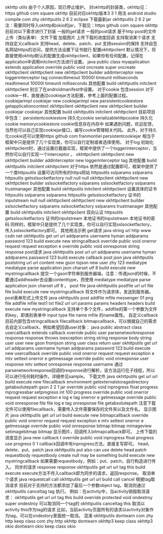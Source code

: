 okhttp utils 由于个人原因，现已停止维护。 对okhttp的封装类，okhttp见：https github com square okhttp 目前对应okhttp版本3 3 1 用法 android studio compile com zhy okhttputils 2 6 2 eclipse 下载最新jar okhttputils 2 6 2 jar 注：需要同时导入okhttp和okio的jar，下载见：https github com square okhttp 目前对以下需求进行了封装 一般的get请求 一般的post请求 基于http post的文件上传（类似表单） 文件下载 加载图片 上传下载的进度回调 支持取消某个请求 支持自定义callback 支持head、delete、patch、put 支持session的保持 支持自签名网站https的访问，提供方法设置下证书就行 配置okhttpclient 默认情况下，将直接使用okhttp默认的配置生成okhttpclient，如果你有任何配置，记得在application中调用initclient方法进行设置。 java public class myapplication extends application override public void oncreate super oncreate okhttpclient okhttpclient new okhttpclient builder addinterceptor new loggerinterceptor tag connecttimeout 10000l timeunit milliseconds readtimeout 10000l timeunit milliseconds 其他配置 build okhttputils initclient okhttpclient 别忘了在androidmanifest中设置。 对于cookie 包含session 对于cookie一样，直接通过cookiejar方法配置，参考上面的配置过程。 cookiejarimpl cookiejar new cookiejarimpl new persistentcookiestore getapplicationcontext okhttpclient okhttpclient new okhttpclient builder cookiejar cookiejar 其他配置 build okhttputils initclient okhttpclient 目前项目中包含： persistentcookiestore 持久化cookie serializablehttpcookie 持久化cookie memorycookiestore cookie信息存在内存中 如果遇到问题，欢迎反馈，当然也可以自己实现cookiejar接口，编写cookie管理相关代码。 此外，对于持久化cookie还可以使用https github com franmontiel persistentcookiejar 相当于框架中只是提供了几个实现类，你可以自行定制或者选择使用。 对于log 初始化okhttpclient时，通过设置拦截器实现，框架中提供了一个loggerinterceptor，当然你可以自行实现一个interceptor 。 okhttpclient okhttpclient new okhttpclient builder addinterceptor new loggerinterceptor tag 其他配置 build okhttputils initclient okhttpclient 对于https 依然是通过配置即可，框架中提供了一个类httpsutils 设置可访问所有的https网站 httpsutils sslparams sslparams httpsutils getsslsocketfactory null null null okhttpclient okhttpclient new okhttpclient builder sslsocketfactory sslparams sslsocketfactory sslparams trustmanager 其他配置 build okhttputils initclient okhttpclient 设置具体的证书 httpsutils sslparams sslparams httpsutils getsslsocketfactory 证书的inputstream null null okhttpclient okhttpclient new okhttpclient builder sslsocketfactory sslparams sslsocketfactory sslparams trustmanager 其他配置 build okhttputils initclient okhttpclient 双向认证 httpsutils getsslsocketfactory 证书的inputstream 本地证书的inputstream 本地证书的密码 同样的，框架中只是提供了几个实现类，你可以自行实现sslsocketfactory，传入sslsocketfactory即可。 其他用法示例 get请求 java string url http www csdn net okhttputils get url url addparams username hyman addparams password 123 build execute new stringcallback override public void onerror request request exception e override public void onresponse string response post请求 java okhttputils post url url addparams username hyman addparams password 123 build execute callback post json java okhttputils poststring url url content new gson tojson new user zhy 123 mediatype mediatype parse application json charset utf 8 build execute new mystringcallback 提交一个gson字符串到服务器端，注意：传递json的时候，不要通过addheader去设置contenttype，而使用 mediatype mediatype parse application json charset utf 8 。 post file java okhttputils postfile url url file file build execute new mystringcallback 将文件作为请求体，发送到服务器。 post表单形式上传文件 java okhttputils post addfile mfile messenger 01 png file addfile mfile test1 txt file2 url url params params headers headers build execute new mystringcallback 支持单个多个文件，addfile的第一个参数为文件的key，即类别表单中 input type file name mfile 的name属性。 自定义callback 目前内部包含stringcallback filecallback bitmapcallback，可以根据自己的需求去自定义callback，例如希望回调user对象： java public abstract class usercallback extends callback override public user parsenetworkresponse response response throws ioexception string string response body string user user new gson fromjson string user class return user okhttputils get url url addparams username hyman addparams password 123 build execute new usercallback override public void onerror request request exception e mtv settext onerror e getmessage override public void onresponse user response mtv settext onresponse response username 通过parsenetworkresponse回调的response进行解析，该方法运行在子线程，所以可以进行任何耗时操作，详细参见sample。 下载文件 java okhttputils get url url build execute new filecallback environment getexternalstoragedirectory getabsolutepath gson 2 2 1 jar override public void inprogress float progress mprogressbar setprogress int 100 progress override public void onerror request request exception e log e tag onerror e getmessage override public void onresponse file file log e tag onresponse file getabsolutepath 注意下载文件可以使用filecallback，需要传入文件需要保存的文件夹以及文件名。 显示图片 java okhttputils get url url build execute new bitmapcallback override public void onerror request request exception e mtv settext onerror e getmessage override public void onresponse bitmap bitmap mimageview setimagebitmap bitmap 显示图片，回调传入bitmapcallback即可。 上传下载的进度显示 java new callback t override public void inprogress float progress use progress 0 1 callback回调中有inprogress方法，直接复写即可。 head、delete、put、patch java okhttputils put also can use delete head patch requestbody requestbody create null may be something build execute new mystringcallback 如果需要requestbody，例如：put、patch，自行构造进行传入。 同步的请求 response response okhttputils get url url tag this build execute execute方法不传入callback即为同步的请求，返回response。 取消单个请求 java requestcall call okhttputils get url url build call cancel 根据tag取消请求 目前对于支持的方法都添加了最后一个参数object tag，取消则通过okhttputils canceltag tag 执行。 例如：在activity中，当activity销毁取消请求： okhttputils get url url tag this build override protected void ondestroy super ondestroy 可以取消同一个tag的 okhttputils canceltag this 取消以activity this作为tag的请求 比如，当前activity页面所有的请求以activity对象作为tag，可以在ondestory里面统一取消。 混淆 okhttputils dontwarn com zhy http keep class com zhy http okhttp dontwarn okhttp3 keep class okhttp3 okio dontwarn okio keep class okio